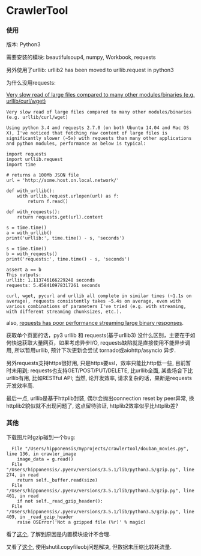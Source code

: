 # CrawlerTool

### 使用
版本: Python3

需要安装的模块: beautifulsoup4, numpy, Workbook, requests

另外使用了urllib: urllib2 has been moved to urllib.request in python3

为什么没用requests:

[Very slow read of large files compared to many other modules/binaries (e.g. urllib/curl/wget) ](https://github.com/kennethreitz/requests/issues/2745)
    
    Very slow read of large files compared to many other modules/binaries (e.g. urllib/curl/wget) 

    Using python 3.4 and requests 2.7.0 (on both Ubuntu 14.04 and Mac OS X), I've noticed that fetching raw content of large files is significantly slower (~5x) with requests than many other applications and python modules, performance as below is typical:

    import requests                                                             
    import urllib.request                                                       
    import time                                                                 

    # returns a 100Mb JSON file                                                                     
    url = 'http://some.host.on.local.network/'

    def with_urllib():                                                          
        with urllib.request.urlopen(url) as f:                                  
            return f.read()                                                     

    def with_requests():                                                        
        return requests.get(url).content                                        

    s = time.time()                                                             
    a = with_urllib()                                                           
    print('urllib:', time.time() - s, 'seconds')                                

    s = time.time()                                                             
    b = with_requests()                                                         
    print('requests:', time.time() - s, 'seconds')                              

    assert a == b
    This outputs:
    urllib: 1.113746166229248 seconds
    requests: 5.458410978317261 seconds

    curl, wget, pycurl and urllib all complete in similar times (~1.1s on average), requests consistently takes ~5.4s on average, even with various combinations of parameters I've tried (e.g. with streaming, with different streaming chunksizes, etc.).

also, [requests has poor performance streaming large binary responses](https://github.com/kennethreitz/requests/issues/2371).

获取单个页面的话，py3 urllib 和 requests(基于urllib3) 没什么区别，主要在于如何快速获取大量网页，如果考虑异步I/O, requests缺陷就是直接使用不能异步调用, 所以暂用urllib, 预计下次更新会尝试 tornado或aiohttp/asyncio 异步.

另外requests支持https很好用, 只是https要ssl，效率只能比http低一些, 目前暂时未用到; requests也支持GET/POST/PUT/DELETE, 比urllib全面, 某些场合下比urllib有用, 比如RESTful API; 当然, 论开发效率, 请求复杂的话，果断是requests开发效率高.

最后一点, urllib是基于httplib封装, 偶尔会抛出connection reset by peer异常, 换httplib2貌似就不出现问题了, 这点留待验证, httplib2效率似乎比httplib差?




### 其他

下载图片时gzip碰到一个bug:

      File "/Users/hipponensis/myprojects/crawlertool/douban_movies.py", line 136, in crawler_image
        image_data = g.read()
      File "/Users/hipponensis/.pyenv/versions/3.5.1/lib/python3.5/gzip.py", line 274, in read
        return self._buffer.read(size)
      File "/Users/hipponensis/.pyenv/versions/3.5.1/lib/python3.5/gzip.py", line 461, in read
        if not self._read_gzip_header():
      File "/Users/hipponensis/.pyenv/versions/3.5.1/lib/python3.5/gzip.py", line 409, in _read_gzip_header
        raise OSError('Not a gzipped file (%r)' % magic)

看了[这个](http://stackoverflow.com/questions/4928560/how-can-i-work-with-gzip-files-which-contain-extra-data), 了解到原因是内置模块设计不合理.

又看了[这个](http://qa.helplib.com/452430), 使用shutil.copyfileobj问题解决, 但数据未压缩比较耗流量.
